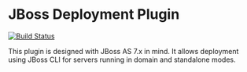 JBoss Deployment Plugin
=====================

[![Build Status](https://travis-ci.org/luishgo/jboss-deployment-plugin.svg)](https://travis-ci.org/luishgo/jboss-deployment-plugin)

This plugin is designed with JBoss AS 7.x in mind. It allows deployment using JBoss CLI for servers running in domain and standalone modes.
